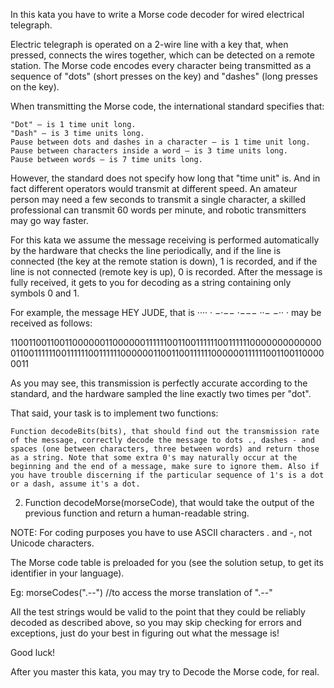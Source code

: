 In this kata you have to write a Morse code decoder for wired electrical telegraph.

Electric telegraph is operated on a 2-wire line with a key that, when pressed, connects the wires together, which can be detected on a remote station. The Morse code encodes every character being transmitted as a sequence of "dots" (short presses on the key) and "dashes" (long presses on the key).

When transmitting the Morse code, the international standard specifies that:

    "Dot" – is 1 time unit long.
    "Dash" – is 3 time units long.
    Pause between dots and dashes in a character – is 1 time unit long.
    Pause between characters inside a word – is 3 time units long.
    Pause between words – is 7 time units long.

However, the standard does not specify how long that "time unit" is. And in fact different operators would transmit at different speed. An amateur person may need a few seconds to transmit a single character, a skilled professional can transmit 60 words per minute, and robotic transmitters may go way faster.

For this kata we assume the message receiving is performed automatically by the hardware that checks the line periodically, and if the line is connected (the key at the remote station is down), 1 is recorded, and if the line is not connected (remote key is up), 0 is recorded. After the message is fully received, it gets to you for decoding as a string containing only symbols 0 and 1.

For example, the message HEY JUDE, that is ···· · −·−− ·−−− ··− −·· · may be received as follows:

1100110011001100000011000000111111001100111111001111110000000000000011001111110011111100111111000000110011001111110000001111110011001100000011

As you may see, this transmission is perfectly accurate according to the standard, and the hardware sampled the line exactly two times per "dot".

That said, your task is to implement two functions:

    Function decodeBits(bits), that should find out the transmission rate of the message, correctly decode the message to dots ., dashes - and spaces (one between characters, three between words) and return those as a string. Note that some extra 0's may naturally occur at the beginning and the end of a message, make sure to ignore them. Also if you have trouble discerning if the particular sequence of 1's is a dot or a dash, assume it's a dot.

2. Function decodeMorse(morseCode), that would take the output of the previous function and return a human-readable string.

NOTE: For coding purposes you have to use ASCII characters . and -, not Unicode characters.

The Morse code table is preloaded for you (see the solution setup, to get its identifier in your language).

Eg:
morseCodes(".--") //to access the morse translation of ".--"

All the test strings would be valid to the point that they could be reliably decoded as described above, so you may skip checking for errors and exceptions, just do your best in figuring out what the message is!

Good luck!

After you master this kata, you may try to Decode the Morse code, for real.
